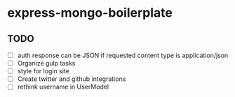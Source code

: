 # express-mongo-boilerplate #

## TODO ##
* [ ] auth response can be JSON if requested content type is application/json
* [ ] Organize gulp tasks
* [ ] style for login site
* [ ] Create twitter and github integrations
* [ ] rethink username in UserModel